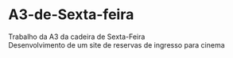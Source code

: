 # A3-de-Sexta-feira
Trabalho da A3 da cadeira de Sexta-Feira  
Desenvolvimento de um site de reservas de ingresso para cinema

